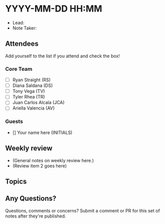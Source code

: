 # YYYY-MM-DD HH:MM

- Lead:
- Note Taker: 

## Attendees

Add yourself to the list if you attend and check the box!

### Core Team

- [ ] Ryan Straight (RS)
- [ ] Diana Saldana (DS)
- [ ] Tony Vega (TV)
- [ ] Tyler Rhea (TR)
- [ ] Juan Carlos Alcala (JCA)
- [ ] Ariella Valencia (AV)

### Guests

- [] Your name here (INITIALS)

## Weekly review

- (General notes on weekly review here.)
- (Review item 2 goes here)

## Topics

<!-- If you would like to add a topic to the agenda please add your name to the appropriate list above and add a suggestion to the PR using the following format: -->
<!-- ### Your topic (INITIALS, expected duration in minutes) -->

<!-- ### Your topic (INITIALS, expected duration in minutes) -->

<!-- ### Your topic (INITIALS, expected duration in minutes) -->

<!-- ### Your topic (INITIALS, expected duration in minutes) -->

<!-- ### Your topic (INITIALS, expected duration in minutes) -->

<!-- ### Your topic (INITIALS, expected duration in minutes) -->

## Any Questions?

Questions, comments or concerns? Submit a comment or PR for this set of notes after they're published.
